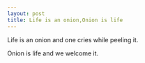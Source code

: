 ```yaml
---
layout: post
title: Life is an onion,Onion is life
---
```

Life is an onion and one cries while peeling it.

Onion is life and we welcome it.
